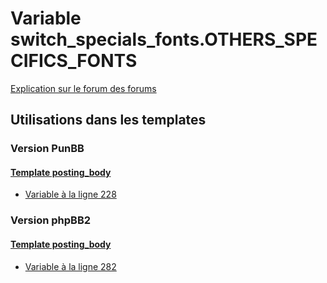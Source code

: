 # Variable switch_specials_fonts.OTHERS_SPECIFICS_FONTS
[Explication sur le forum des forums](http://forum.forumactif.com/t294113-listing-des-variables#switch_specials_fonts.OTHERS_SPECIFICS_FONTS)
## Utilisations dans les templates
### Version PunBB
#### [Template posting_body](punbb/posting_body.md)
* [Variable à la ligne 228](../punbb/posting_body.tpl#L228)
### Version phpBB2
#### [Template posting_body](subsilver/posting_body.md)
* [Variable à la ligne 282](../subsilver/posting_body.tpl#L282)